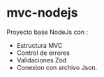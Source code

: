 # mvc-nodejs

Proyecto base NodeJs con :
 - Estructura MVC
 - Control de errores
 - Validaciones Zod
 - Conexion con archivo Json.
